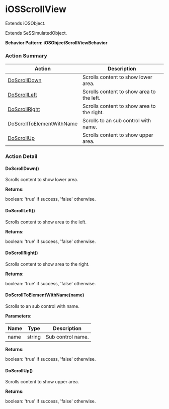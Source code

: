 # iOSScrollView

Extends <link displaytype="text" defaultstyle="true" type="topiclink" href="iOSObject" styleclass="Normal" translate="true">iOSObject</link>.

Extends SeSSimulatedObject.





**Behavior Pattern: iOSObjectScrollViewBehavior**


<!-- ============================== property summary ========================== -->

	
<!-- ============================== action summary ========================== -->



### Action Summary

|  **Action** | **Description** | 
| ----------- | --------------- |
|	[DoScrollDown](#DoScrollDown) | Scrolls content to show lower area. |
|	[DoScrollLeft](#DoScrollLeft) | Scrolls content to show area to the left. |
|	[DoScrollRight](#DoScrollRight) | Scrolls content to show area to the right. |
|	[DoScrollToElementWithName](#DoScrollToElementWithName) | Scrolls to an sub control with name. |
|	[DoScrollUp](#DoScrollUp) | Scrolls content to show upper area. |




<!-- ============================== property detail ========================== -->
	
	
<!-- ============================== action detail ========================== -->
	
### Action Detail
		
<a name="DoScrollDown"></a>    
#### DoScrollDown()

Scrolls content to show lower area.




**Returns:**

boolean: 'true' if success, 'false' otherwise.




<a name="DoScrollLeft"></a>    
#### DoScrollLeft()

Scrolls content to show area to the left.




**Returns:**

boolean: 'true' if success, 'false' otherwise.




<a name="DoScrollRight"></a>    
#### DoScrollRight()

Scrolls content to show area to the right.




**Returns:**

boolean: 'true' if success, 'false' otherwise.




<a name="DoScrollToElementWithName"></a>    
#### DoScrollToElementWithName(name)

Scrolls to an sub control with name.


**Parameters:**

|	**Name** | **Type** | **Description** |
| ---------- | -------- | --------------- |
| name | string |	Sub control name. |




**Returns:**

boolean: 'true' if success, 'false' otherwise.




<a name="DoScrollUp"></a>    
#### DoScrollUp()

Scrolls content to show upper area.




**Returns:**

boolean: 'true' if success, 'false' otherwise.




	

